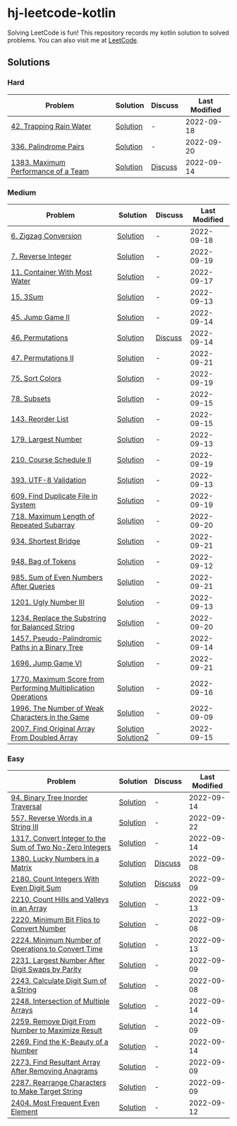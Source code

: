 # hj-leetcode-kotlin

Solving LeetCode is fun! This repository records my kotlin solution to solved problems. You can also visit me
at [LeetCode](https://leetcode.com/hj-core/).

## Solutions

### Hard
| Problem                                                                                             | Solution                                                                   | Discuss                                                                                                                                                 | Last Modified |
|-----------------------------------------------------------------------------------------------------|----------------------------------------------------------------------------|---------------------------------------------------------------------------------------------------------------------------------------------------------|---------------|
| [42. Trapping Rain Water](https://leetcode.com/problems/trapping-rain-water/)                       | [Solution](src/main/kotlin/com/hj/leetcode/kotlin/problem42/Solution.kt)   | -                                                                                                                                                       | 2022-09-18    |
| [336. Palindrome Pairs](https://leetcode.com/problems/palindrome-pairs/)                            | [Solution](src/main/kotlin/com/hj/leetcode/kotlin/problem336/Solution.kt)  | -                                                                                                                                                       | 2022-09-20    |
| [1383. Maximum Performance of a Team](https://leetcode.com/problems/maximum-performance-of-a-team/) | [Solution](src/main/kotlin/com/hj/leetcode/kotlin/problem1383/Solution.kt) | [Discuss](https://leetcode.com/problems/maximum-performance-of-a-team/discuss/2560866/My-kotlin-solution-with-explanation-time-O(NLogN)-and-space-O(N)) | 2022-09-14    |


### Medium
| Problem                                                                                                                                                 | Solution                                                                                                                                                    | Discuss                                                                                                                           | Last Modified |
|---------------------------------------------------------------------------------------------------------------------------------------------------------|-------------------------------------------------------------------------------------------------------------------------------------------------------------|-----------------------------------------------------------------------------------------------------------------------------------|---------------|
| [6. Zigzag Conversion](https://leetcode.com/problems/zigzag-conversion/)                                                                                | [Solution](src/main/kotlin/com/hj/leetcode/kotlin/problem6/Solution.kt)                                                                                     | -                                                                                                                                 | 2022-09-18    |
| [7. Reverse Integer](https://leetcode.com/problems/reverse-integer/)                                                                                    | [Solution](src/main/kotlin/com/hj/leetcode/kotlin/problem7/Solution.kt)                                                                                     | -                                                                                                                                 | 2022-09-19    |
| [11. Container With Most Water](https://leetcode.com/problems/container-with-most-water/)                                                               | [Solution](src/main/kotlin/com/hj/leetcode/kotlin/problem11/Solution.kt)                                                                                    | -                                                                                                                                 | 2022-09-17    |
| [15. 3Sum](https://leetcode.com/problems/3sum/)                                                                                                         | [Solution](src/main/kotlin/com/hj/leetcode/kotlin/problem15/Solution.kt)                                                                                    | -                                                                                                                                 | 2022-09-13    |
| [45. Jump Game II](https://leetcode.com/problems/jump-game-ii/)                                                                                         | [Solution](src/main/kotlin/com/hj/leetcode/kotlin/problem45/Solution.kt)                                                                                    | -                                                                                                                                 | 2022-09-14    |
| [46. Permutations](https://leetcode.com/problems/permutations/)                                                                                         | [Solution](src/main/kotlin/com/hj/leetcode/kotlin/problem46/Solution.kt)                                                                                    | [Discuss](https://leetcode.com/problems/permutations/discuss/2571061/My-kotlin-solution-with-explanation-solved-through-rotation) | 2022-09-14    |
| [47. Permutations II](https://leetcode.com/problems/permutations-ii/)                                                                                   | [Solution](src/main/kotlin/com/hj/leetcode/kotlin/problem47/Solution.kt)                                                                                    | -                                                                                                                                 | 2022-09-21    |
| [75. Sort Colors](https://leetcode.com/problems/sort-colors/)                                                                                           | [Solution](src/main/kotlin/com/hj/leetcode/kotlin/problem75/Solution.kt)                                                                                    | -                                                                                                                                 | 2022-09-19    |
| [78. Subsets](https://leetcode.com/problems/subsets/)                                                                                                   | [Solution](src/main/kotlin/com/hj/leetcode/kotlin/problem78/Solution.kt)                                                                                    | -                                                                                                                                 | 2022-09-15    |
| [143. Reorder List](https://leetcode.com/problems/reorder-list/)                                                                                        | [Solution](src/main/kotlin/com/hj/leetcode/kotlin/problem143/Solution.kt)                                                                                   | -                                                                                                                                 | 2022-09-15    |
| [179. Largest Number](https://leetcode.com/problems/largest-number/)                                                                                    | [Solution](src/main/kotlin/com/hj/leetcode/kotlin/problem179/Solution.kt)                                                                                   | -                                                                                                                                 | 2022-09-13    |
| [210. Course Schedule II](https://leetcode.com/problems/course-schedule-ii/)                                                                            | [Solution](src/main/kotlin/com/hj/leetcode/kotlin/problem210/Solution.kt)                                                                                   | -                                                                                                                                 | 2022-09-19    |
| [393. UTF-8 Validation](https://leetcode.com/problems/utf-8-validation/)                                                                                | [Solution](src/main/kotlin/com/hj/leetcode/kotlin/problem393/Solution.kt)                                                                                   | -                                                                                                                                 | 2022-09-13    |
| [609. Find Duplicate File in System](https://leetcode.com/problems/find-duplicate-file-in-system/)                                                      | [Solution](src/main/kotlin/com/hj/leetcode/kotlin/problem609/Solution.kt)                                                                                   | -                                                                                                                                 | 2022-09-19    |
| [718. Maximum Length of Repeated Subarray](https://leetcode.com/problems/maximum-length-of-repeated-subarray/)                                          | [Solution](src/main/kotlin/com/hj/leetcode/kotlin/problem718/Solution.kt)                                                                                   | -                                                                                                                                 | 2022-09-20    |
| [934. Shortest Bridge](https://leetcode.com/problems/shortest-bridge/)                                                                                  | [Solution](src/main/kotlin/com/hj/leetcode/kotlin/problem934/Solution.kt)                                                                                   | -                                                                                                                                 | 2022-09-21    |
| [948. Bag of Tokens](https://leetcode.com/problems/bag-of-tokens/)                                                                                      | [Solution](src/main/kotlin/com/hj/leetcode/kotlin/problem948/Solution.kt)                                                                                   | -                                                                                                                                 | 2022-09-12    |
| [985. Sum of Even Numbers After Queries](https://leetcode.com/problems/sum-of-even-numbers-after-queries/)                                              | [Solution](src/main/kotlin/com/hj/leetcode/kotlin/problem985/Solution.kt)                                                                                   | -                                                                                                                                 | 2022-09-21    |
| [1201. Ugly Number III](https://leetcode.com/problems/ugly-number-iii/)                                                                                 | [Solution](src/main/kotlin/com/hj/leetcode/kotlin/problem1201/Solution.kt)                                                                                  | -                                                                                                                                 | 2022-09-13    |
| [1234. Replace the Substring for Balanced String](https://leetcode.com/problems/replace-the-substring-for-balanced-string/)                             | [Solution](src/main/kotlin/com/hj/leetcode/kotlin/problem1234/Solution.kt)                                                                                  | -                                                                                                                                 | 2022-09-20    |
| [1457. Pseudo-Palindromic Paths in a Binary Tree](https://leetcode.com/problems/pseudo-palindromic-paths-in-a-binary-tree/)                             | [Solution](src/main/kotlin/com/hj/leetcode/kotlin/problem1457/Solution.kt)                                                                                  | -                                                                                                                                 | 2022-09-14    |
| [1696. Jump Game VI](https://leetcode.com/problems/jump-game-vi/)                                                                                       | [Solution](src/main/kotlin/com/hj/leetcode/kotlin/problem1696/Solution.kt)                                                                                  | -                                                                                                                                 | 2022-09-21    |
| [1770. Maximum Score from Performing Multiplication Operations](https://leetcode.com/problems/maximum-score-from-performing-multiplication-operations/) | [Solution](src/main/kotlin/com/hj/leetcode/kotlin/problem1770/Solution.kt)                                                                                  | -                                                                                                                                 | 2022-09-16    |
| [1996. The Number of Weak Characters in the Game](https://leetcode.com/problems/the-number-of-weak-characters-in-the-game/)                             | [Solution](src/main/kotlin/com/hj/leetcode/kotlin/problem1996/Solution.kt)                                                                                  | -                                                                                                                                 | 2022-09-09    |
| [2007. Find Original Array From Doubled Array](https://leetcode.com/problems/find-original-array-from-doubled-array/)                                   | [Solution](src/main/kotlin/com/hj/leetcode/kotlin/problem2007/Solution.kt)<br/>[Solution2](src/main/kotlin/com/hj/leetcode/kotlin/problem2007/Solution2.kt) | -                                                                                                                                 | 2022-09-15    |

### Easy

| Problem                                                                                                                                       | Solution                                                                   | Discuss                                                                                                                                                                  | Last Modified |
|-----------------------------------------------------------------------------------------------------------------------------------------------|----------------------------------------------------------------------------|--------------------------------------------------------------------------------------------------------------------------------------------------------------------------|---------------|
| [94. Binary Tree Inorder Traversal](https://leetcode.com/problems/binary-tree-inorder-traversal/)                                             | [Solution](src/main/kotlin/com/hj/leetcode/kotlin/problem94/Solution.kt)   | -                                                                                                                                                                        | 2022-09-14    |
| [557. Reverse Words in a String III](https://leetcode.com/problems/reverse-words-in-a-string-iii/)                                            | [Solution](src/main/kotlin/com/hj/leetcode/kotlin/problem557/Solution.kt)  | -                                                                                                                                                                        | 2022-09-22    |
| [1317. Convert Integer to the Sum of Two No-Zero Integers](https://leetcode.com/problems/convert-integer-to-the-sum-of-two-no-zero-integers/) | [Solution](src/main/kotlin/com/hj/leetcode/kotlin/problem1317/Solution.kt) | -                                                                                                                                                                        | 2022-09-14    |
| [1380. Lucky Numbers in a Matrix](https://leetcode.com/problems/lucky-numbers-in-a-matrix/)                                                   | [Solution](src/main/kotlin/com/hj/leetcode/kotlin/problem1380/Solution.kt) | [Discuss](https://leetcode.com/problems/lucky-numbers-in-a-matrix/discuss/2483179/my-kotlin-solution-with-explanation-time-omn-and-space-o1)                             | 2022-09-08    |
| [2180. Count Integers With Even Digit Sum](https://leetcode.com/problems/count-integers-with-even-digit-sum/)                                 | [Solution](src/main/kotlin/com/hj/leetcode/kotlin/problem2180/Solution.kt) | [Discuss](https://leetcode.com/problems/count-integers-with-even-digit-sum/discuss/2524552/My-kotlin-solution-with-very-easy-explanation-time-O(LogN)-and-space-O(LogN)) | 2022-09-09    |
| [2210. Count Hills and Valleys in an Array](https://leetcode.com/problems/count-hills-and-valleys-in-an-array/)                               | [Solution](src/main/kotlin/com/hj/leetcode/kotlin/problem2210/Solution.kt) | -                                                                                                                                                                        | 2022-09-13    |
| [2220. Minimum Bit Flips to Convert Number](https://leetcode.com/problems/minimum-bit-flips-to-convert-number/)                               | [Solution](src/main/kotlin/com/hj/leetcode/kotlin/problem2220/Solution.kt) | -                                                                                                                                                                        | 2022-09-08    |               
| [2224. Minimum Number of Operations to Convert Time](https://leetcode.com/problems/minimum-number-of-operations-to-convert-time/)             | [Solution](src/main/kotlin/com/hj/leetcode/kotlin/problem2224/Solution.kt) | -                                                                                                                                                                        | 2022-09-13    |
| [2231. Largest Number After Digit Swaps by Parity](https://leetcode.com/problems/largest-number-after-digit-swaps-by-parity/)                 | [Solution](src/main/kotlin/com/hj/leetcode/kotlin/problem2231/Solution.kt) | -                                                                                                                                                                        | 2022-09-09    |
| [2243. Calculate Digit Sum of a String](https://leetcode.com/problems/calculate-digit-sum-of-a-string/)                                       | [Solution](src/main/kotlin/com/hj/leetcode/kotlin/problem2243/Solution.kt) | -                                                                                                                                                                        | 2022-09-08    |
| [2248. Intersection of Multiple Arrays](https://leetcode.com/problems/intersection-of-multiple-arrays/)                                       | [Solution](src/main/kotlin/com/hj/leetcode/kotlin/problem2248/Solution.kt) | -                                                                                                                                                                        | 2022-09-14    |
| [2259. Remove Digit From Number to Maximize Result](https://leetcode.com/problems/remove-digit-from-number-to-maximize-result/)               | [Solution](src/main/kotlin/com/hj/leetcode/kotlin/problem2259/Solution.kt) | -                                                                                                                                                                        | 2022-09-09    |
| [2269. Find the K-Beauty of a Number](https://leetcode.com/problems/find-the-k-beauty-of-a-number/)                                           | [Solution](src/main/kotlin/com/hj/leetcode/kotlin/problem2269/Solution.kt) | -                                                                                                                                                                        | 2022-09-14    |
| [2273. Find Resultant Array After Removing Anagrams](https://leetcode.com/problems/find-resultant-array-after-removing-anagrams/)             | [Solution](src/main/kotlin/com/hj/leetcode/kotlin/problem2273/Solution.kt) | -                                                                                                                                                                        | 2022-09-09    |
| [2287. Rearrange Characters to Make Target String](https://leetcode.com/problems/rearrange-characters-to-make-target-string/)                 | [Solution](src/main/kotlin/com/hj/leetcode/kotlin/problem2287/Solution.kt) | -                                                                                                                                                                        | 2022-09-09    |
| [2404. Most Frequent Even Element](https://leetcode.com/problems/most-frequent-even-element/)                                                 | [Solution](src/main/kotlin/com/hj/leetcode/kotlin/problem2404/Solution.kt) | -                                                                                                                                                                        | 2022-09-12    |